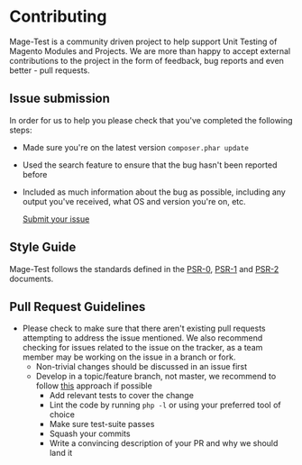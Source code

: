 Contributing
============

Mage-Test is a community driven project to help support Unit Testing of 
Magento Modules and Projects. We are more than happy to accept external 
contributions to the project in the form of feedback, bug reports and even 
better - pull requests.

## Issue submission

In order for us to help you please check that you've completed the following
steps:

* Made sure you're on the latest version `composer.phar update`
* Used the search feature to ensure that the bug hasn't been reported before
* Included as much information about the bug as possible, including any output
  you've received, what OS and version you're on, etc.

  [Submit your issue](https://github.com/MageTest/Mage-Test/issues/new)

## Style Guide

Mage-Test follows the standards defined in the
[PSR-0](https://github.com/php-fig/fig-standards/blob/master/accepted/PSR-0.md),
[PSR-1](https://github.com/php-fig/fig-standards/blob/master/accepted/PSR-1.md)
and
[PSR-2](https://github.com/php-fig/fig-standards/blob/master/accepted/PSR-2.md)
documents.

## Pull Request Guidelines

* Please check to make sure that there aren't existing pull requests attempting
  to address the issue mentioned. We also recommend checking for issues related
  to the issue on the tracker, as a team member may be working on the issue in
  a branch or fork.
  * Non-trivial changes should be discussed in an issue first
  * Develop in a topic/feature branch, not master, we recommend to follow
    [this](http://nvie.com/posts/a-successful-git-branching-model/) approach if
    possible
    * Add relevant tests to cover the change
    * Lint the code by running `php -l` or using your preferred tool of choice
    * Make sure test-suite passes
    * Squash your commits
    * Write a convincing description of your PR and why we should land it
